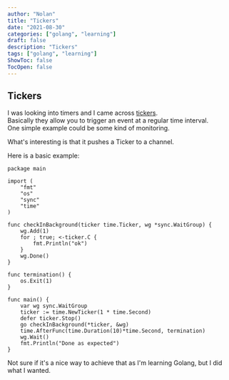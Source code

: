 ```yaml
---
author: "Nolan"
title: "Tickers"
date: "2021-08-30"
categories: ["golang", "learning"]
draft: false
description: "Tickers"
tags: ["golang", "learning"]
ShowToc: false
TocOpen: false
---
```



## Tickers

I was looking into timers and I came across [tickers](https://golang.org/src/time/tick.go).  
Basically they allow you to trigger an event at a regular time interval.  
One simple example could be some kind of monitoring.  

What's interesting is that it pushes a Ticker to a channel.  

Here is a basic example:

```golang
package main

import (
	"fmt"
	"os"
	"sync"
	"time"
)

func checkInBackground(ticker time.Ticker, wg *sync.WaitGroup) {
    wg.Add(1)
	for ; true; <-ticker.C {
		fmt.Println("ok")
	}
	wg.Done()
}

func termination() {
	os.Exit(1)
}

func main() {
	var wg sync.WaitGroup
	ticker := time.NewTicker(1 * time.Second)
	defer ticker.Stop()
	go checkInBackground(*ticker, &wg)
	time.AfterFunc(time.Duration(10)*time.Second, termination)
	wg.Wait()
	fmt.Println("Done as expected")
}
```
Not sure if it's a nice way to achieve that as I'm learning Golang, but I did what I wanted.
